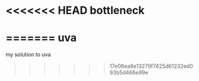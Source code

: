 <<<<<<< HEAD
bottleneck
==========
=======
uva
===
my solution to uva
>>>>>>> 17e06ea9e13279f7425d61232ed093b5d466e99e
